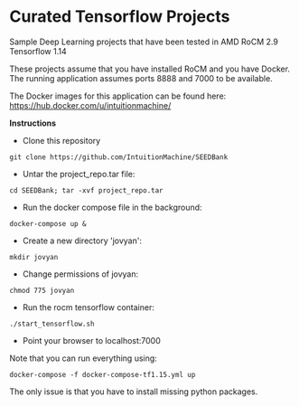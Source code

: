 # Curated Tensorflow Projects 

Sample Deep Learning projects that have been tested in AMD RoCM 2.9 Tensorflow 1.14 

These projects assume that you have installed RoCM and you have Docker.  The running application assumes ports 8888 and 7000 to be available. 

The Docker images for this application can be found here: https://hub.docker.com/u/intuitionmachine/


**Instructions**

* Clone this repository

`git clone https://github.com/IntuitionMachine/SEEDBank`

* Untar the project_repo.tar file:

`cd SEEDBank; tar -xvf project_repo.tar`

* Run the docker compose file in the background:

`docker-compose up &`

* Create a new directory 'jovyan':

`mkdir jovyan`

* Change permissions of jovyan:

`chmod 775 jovyan`

* Run the rocm tensorflow container:

`./start_tensorflow.sh`

* Point your browser to localhost:7000

Note that you can run everything using:

`docker-compose -f docker-compose-tf1.15.yml up`

The only issue is that you have to install missing python packages. 

 
